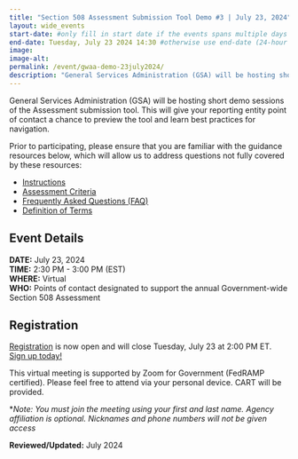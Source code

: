 ```yaml
---
title: "Section 508 Assessment Submission Tool Demo #3 | July 23, 2024"
layout: wide_events
start-date: #only fill in start date if the events spans multiple days (24-hour time)
end-date: Tuesday, July 23 2024 14:30 #otherwise use end-date (24-hour time)
image:
image-alt: 
permalink: /event/gwaa-demo-23july2024/
description: "General Services Administration (GSA) will be hosting short demo sessions of the Assessment submission tool. This will give your reporting entity point of contact a chance to preview the tool and learn best practices for navigation."
---
```

General Services Administration (GSA) will be hosting short demo sessions of the Assessment submission tool. This will give your reporting entity point of contact a chance to preview the tool and learn best practices for navigation.

Prior to participating, please ensure that you are familiar with the guidance resources below, which will allow us to address questions not fully covered by these resources: 
- [Instructions][1]
- [Assessment Criteria][2] 
- [Frequently Asked Questions (FAQ)][4]
- [Definition of Terms][5]

## Event Details
**DATE:** July 23, 2024  
**TIME:** 2:30 PM - 3:00 PM (EST)  
**WHERE:** Virtual  
**WHO:** Points of contact designated to support the annual Government-wide Section 508 Assessment  

## Registration
[Registration][7] is now open and will close Tuesday, July 23 at 2:00 PM ET. [Sign up today!][7]   

This virtual meeting is supported by Zoom for Government (FedRAMP certified). Please feel free to attend via your personal device.  CART will be provided.

**Note: You must join the meeting using your first and last name. Agency affiliation is optional. Nicknames and phone numbers will not be given access*

**Reviewed/Updated:** July 2024

[1]: {{site.baseurl}}/manage/section-508-assessment/
[2]: {{site.baseurl}}/manage/section-508-assessment/criteria/      
[4]: {{site.baseurl}}/manage/section-508-assessment/faq/
[5]: {{site.baseurl}}/tools/glossary/
[6]: {{site.baseurl}}/events/
[7]: https://gsa.zoomgov.com/meeting/register/vJItcOqqqjItHArXYKUpFhP8JpCLkdL8NOc
